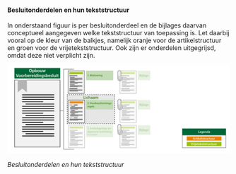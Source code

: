 #### Besluitonderdelen en hun tekststructuur

In onderstaand figuur is per besluitonderdeel en de bijlages daarvan conceptueel
aangegeven welke tekststructuur van toepassing is. Let daarbij vooral op de
kleur van de balkjes, namelijk oranje voor de artikelstructuur en groen voor
de vrijetekststructuur. Ook zijn er onderdelen uitgegrijsd, omdat deze niet
verplicht zijn.

![](media/OpbouwVoorbereidingsbesluit2518.png)

*Besluitonderdelen en hun tekststructuur*
